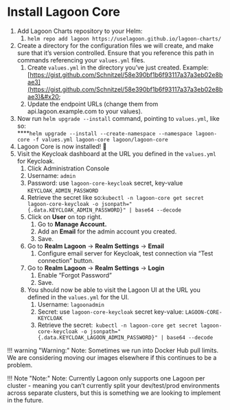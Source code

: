 # Install Lagoon Core

1. Add Lagoon Charts repository to your Helm:&#x20;
   1. `helm repo add lagoon https://uselagoon.github.io/lagoon-charts/`
2. Create a directory for the configuration files we will create, and make sure that it’s version controlled. Ensure that you reference this path in commands referencing your `values.yml` files.&#x20;
   1. Create `values.yml` in the directory you’ve just created. Example: [https://gist.github.com/Schnitzel/58e390bf1b6f93117a37a3eb02e8bae3](https://gist.github.com/Schnitzel/58e390bf1b6f93117a37a3eb02e8bae3)&#x20;
   2. Update the endpoint URLs (change them from api.lagoon.example.com to your values).
3. Now run `helm upgrade --install` command, pointing to `values.yml`, like so:\
   ****`helm upgrade --install --create-namespace --namespace lagoon-core -f values.yml lagoon-core lagoon/lagoon-core`
4. Lagoon Core is now installed! :tada:&#x20;
5. Visit the Keycloak dashboard at the URL you defined in the `values.yml` for Keycloak.
   1. Click Administration Console
   2. Username: `admin`
   3. Password: use `lagoon-core-keycloak` secret, key-value `KEYCLOAK_ADMIN_PASSWORD`
   4. Retrieve the secret like so:`kubectl -n lagoon-core get secret lagoon-core-keycloak -o jsonpath="{.data.KEYCLOAK_ADMIN_PASSWORD}" | base64 --decode`
   5. Click on **User** on top right.
      1. Go to **Manage Account.**
      2. Add an **Email** for the admin account you created.
      3. Save.
   6. Go to **Realm Lagoon** -> **Realm Settings** -> **Email**
      1. Configure email server for Keycloak, test connection via “Test connection” button.
   7. Go to **Realm Lagoon** -> **Realm Settings** -> **Login**
      1. Enable “Forgot Password”
      2. Save.
   8. You should now be able to visit the Lagoon UI at the URL you defined in the `values.yml` for the UI.
      1. Username: `lagoonadmin`
      2. Secret: use `lagoon-core-keycloak` secret key-value: `LAGOON-CORE-KEYCLOAK`
      3. Retrieve the secret:` kubectl -n lagoon-core get secret lagoon-core-keycloak -o jsonpath="{.data.KEYCLOAK_LAGOON_ADMIN_PASSWORD}" | base64 --decode`

!!! warning "Warning:"
    Note: Sometimes we run into Docker Hub pull limits. We are considering moving our images elsewhere if this continues to be a problem.&#x20;

!!! Note "Note:"
    Note: Currently Lagoon only supports one Lagoon per cluster - meaning you can’t currently split your dev/test/prod environments across separate clusters, but this is something we are looking to implement in the future.&#x20;
